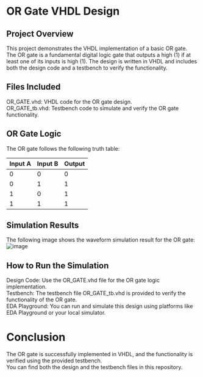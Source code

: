 # OR Gate VHDL Design
## Project Overview
This project demonstrates the VHDL implementation of a basic OR gate. The OR gate is a fundamental digital logic gate that outputs a high (1) if at least one of its inputs is high (1). The design is written in VHDL and includes both the design code and a testbench to verify the functionality.

## Files Included
OR_GATE.vhd: VHDL code for the OR gate design.<br>
OR_GATE_tb.vhd: Testbench code to simulate and verify the OR gate functionality.<br>

## OR Gate Logic
The OR gate follows the following truth table:

|Input A |	Input B |	Output|
|--------|--------|---------|
|0	     |0         |	0     |
|0	     |1         |	1     |
|1	     |0         |	1     |
|1	     |1         |	1     |

## Simulation Results
The following image shows the waveform simulation result for the OR gate:
![image](https://github.com/user-attachments/assets/417ce8cf-e47f-4dd6-8a21-278e2bda2b2f)



## How to Run the Simulation
Design Code: Use the OR_GATE.vhd file for the OR gate logic implementation.<br>
Testbench: The testbench file OR_GATE_tb.vhd is provided to verify the functionality of the OR gate.<br>
EDA Playground: You can run and simulate this design using platforms like EDA Playground or your local simulator.

# Conclusion
The OR gate is successfully implemented in VHDL, and the functionality is verified using the provided testbench.<br>You can find both the design and the testbench files in this repository.
